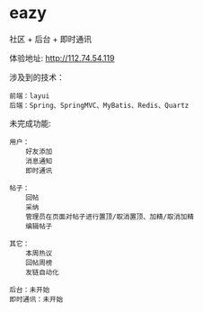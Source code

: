 eazy
===

社区 + 后台 + 即时通讯

体验地址: http://112.74.54.119

涉及到的技术：
    
    前端：layui
    后端：Spring、SpringMVC、MyBatis、Redis、Quartz

未完成功能:
    
    用户：
        好友添加
        消息通知
        即时通讯
    
    帖子：
        回帖
        采纳
        管理员在页面对帖子进行置顶/取消置顶、加精/取消加精
        编辑帖子
    
    其它：
        本周热议
        回帖周榜
        友链自动化
        
    后台：未开始
    即时通讯：未开始
    
    
    